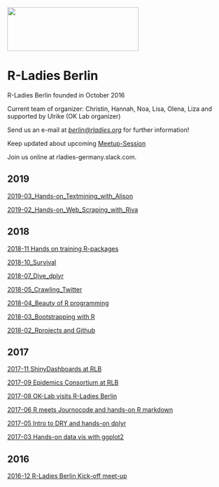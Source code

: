 <img src="https://github.com/rladies/starter-kit/blob/master/logo/R-LadiesGlobal_RBG_online_LogoWithText_Horizontal.png" data-canonical-src="https://github.com/rladies/starter-kit/blob/master/logo/R-LadiesGlobal_RBG_online_LogoWithText_Horizontal.png" width="300" height="100" />
 
  # R-Ladies Berlin
 
  R-Ladies Berlin founded in October 2016
  
  Current team of organizer: Christin, Hannah, Noa, Lisa, Olena, Liza and supported by Ulrike (OK Lab organizer)
  
  Send us an e-mail at *berlin@rladies.org*
  for further information!
  
  Keep updated about upcoming [Meetup-Session](https://www.meetup.com/de-DE/rladies-berlin/)
  
  Join us online at rladies-germany.slack.com.
  
  ## 2019
  
  [2019-03_Hands-on_Textmining_with_Alison](https://github.com/rladies/meetup-presentations_berlin/tree/master/2019-03_Hands-on_Textmining_with_Alison)
  
  [2019-02_Hands-on_Web_Scraping_with_Riva](https://github.com/rladies/meetup-presentations_berlin/tree/master/2019-02_Hands-on_Web_Scraping_with_Riva)
  
  ## 2018
  
  [2018-11 Hands on training R-packages](https://github.com/rladies/meetup-presentations_berlin/tree/master/2018-11_Hands_on_training_Rpackages)
  
  [2018-10_Survival](https://github.com/rladies/meetup-presentations_berlin/tree/master/2018-10_survival)
  
  [2018-07_Dive_dplyr](https://github.com/rladies/meetup-presentations_berlin/tree/master/2018-07_Dive-dplyr)
  
  [2018-05_Crawling_Twitter](https://github.com/rladies/meetup-presentations_berlin/tree/master/2018-05_Crawling_Twitter)
  
  [2018-04_Beauty of R programming](https://github.com/rladies/meetup-presentations_berlin/tree/master/2018-04_Beauty_Rprogramming)
  
  [2018-03_Bootstrapping with R](https://github.com/rladies/meetup-presentations_berlin/tree/master/2018-03_Bootstrapping-with-R)
  
  [2018-02_Rprojects and Github](https://github.com/rladies/meetup-presentations_berlin/tree/master/2018-02_Rprojects-and-Github)

  
  ## 2017
 [2017-11 ShinyDashboards at RLB](https://github.com/rladies/meetup-presentations_berlin/tree/master/2017-11_ShinyDashboards)  
  
  [2017-09 Epidemics Consortium at RLB](https://github.com/rladies/meetup-presentations_berlin/tree/master/2017-09_EpidemicsConsortium)
  
  [2017-08 OK-Lab visits R-Ladies Berlin](https://github.com/rladies/meetup-presentations_berlin/tree/master/2017-08_OKlabBerlin)
  
   [2017-06 R meets Journocode and hands-on R markdown](https://github.com/rladies/meetup-presentations_berlin/tree/master/2017-06_R_meets_Journocode_Rmarkdown)
   
   [2017-05 Intro to DRY and hands-on dplyr](https://github.com/rladies/meetup-presentations_berlin/tree/master/2017-05_DRYprogramming_dplyr)
   
   [2017-03 Hands-on data vis with ggplot2](https://github.com/rladies/meetup-presentations_berlin/tree/master/2017-01_Hands_on_datavis_ggplot2)
 
 
  ## 2016
   [2016-12 R-Ladies Berlin Kick-off meet-up](https://github.com/rladies/meetup-presentations_berlin/tree/master/2016-12_KickOff_RLB)
 
   
